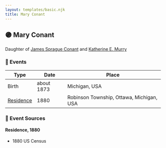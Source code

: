 ```yaml
---
layout: templates/basic.njk
title: Mary Conant
---
```

## 🟣 Mary Conant

Daughter of [James Sprague Conant](/people/6/62404416) and [Katherine E. Murry](/people/2/25746290)

### 📆 Events

Type | Date | Place
------ | ------ | ------
Birth | about 1873 | Michigan, USA
[Residence](#event-5dbc8798-acd3-4f05-9dd3-1e50f3fe8a4e) | 1880 | Robinson Township, Ottawa, Michigan, USA

### 📰 Event Sources

#### <a id="event-5dbc8798-acd3-4f05-9dd3-1e50f3fe8a4e"></a> Residence, 1880
* 1880 US Census
